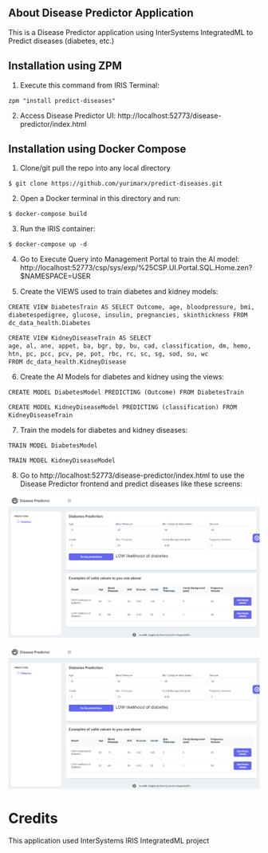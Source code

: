 ## About Disease Predictor Application
This is a Disease Predictor application using InterSystems IntegratedML to Predict diseases (diabetes, etc.)

## Installation using ZPM
1. Execute this command from IRIS Terminal:
```
zpm "install predict-diseases"
```
2. Access Disease Predictor UI: http://localhost:52773/disease-predictor/index.html

## Installation using Docker Compose
1. Clone/git pull the repo into any local directory

```
$ git clone https://github.com/yurimarx/predict-diseases.git
```

2. Open a Docker terminal in this directory and run:

```
$ docker-compose build
```

3. Run the IRIS container:

```
$ docker-compose up -d 
```
4. Go to Execute Query into Management Portal to train the AI model: http://localhost:52773/csp/sys/exp/%25CSP.UI.Portal.SQL.Home.zen?$NAMESPACE=USER 

5. Create the VIEWS used to train diabetes and kidney models: 
```
CREATE VIEW DiabetesTrain AS SELECT Outcome, age, bloodpressure, bmi, diabetespedigree, glucose, insulin, pregnancies, skinthickness FROM dc_data_health.Diabetes
```

```
CREATE VIEW KidneyDiseaseTrain AS SELECT 
age, al, ane, appet, ba, bgr, bp, bu, cad, classification, dm, hemo, htn, pc, pcc, pcv, pe, pot, rbc, rc, sc, sg, sod, su, wc
FROM dc_data_health.KidneyDisease
```

6. Create the AI Models for diabetes and kidney using the views: 
```
CREATE MODEL DiabetesModel PREDICTING (Outcome) FROM DiabetesTrain
```

```
CREATE MODEL KidneyDiseaseModel PREDICTING (classification) FROM KidneyDiseaseTrain
```

7. Train the models for diabetes and kidney diseases:
```
TRAIN MODEL DiabetesModel
```

```
TRAIN MODEL KidneyDiseaseModel
```


8. Go to http://localhost:52773/disease-predictor/index.html to use the Disease Predictor frontend and predict diseases like these screens:

![Diabetes-Predictor](https://github.com/yurimarx/predict-diseases/raw/master/mainscreen.png "Diabetes Predictor")

![Kidney-Predictor](https://github.com/yurimarx/predict-diseases/raw/master/mainscreen.png "Kidney Predictor")

# Credits
This application used InterSystems IRIS IntegratedML project
